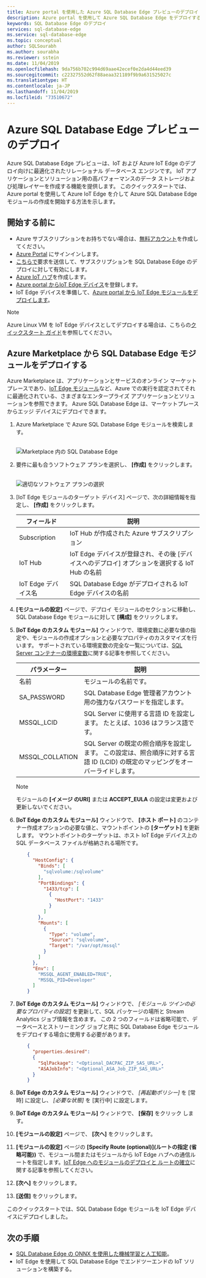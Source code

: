 ```yaml
---
title: Azure portal を使用した Azure SQL Database Edge プレビューのデプロイ | Microsoft Docs
description: Azure portal を使用して Azure SQL Database Edge をデプロイする方法について説明します
keywords: SQL Database Edge のデプロイ
services: sql-database-edge
ms.service: sql-database-edge
ms.topic: conceptual
author: SQLSourabh
ms.author: sourabha
ms.reviewer: sstein
ms.date: 11/04/2019
ms.openlocfilehash: 9da756b702c994d69aae42ecef0e2da4d44eed39
ms.sourcegitcommit: c22327552d62f88aeaa321189f9b9a631525027c
ms.translationtype: HT
ms.contentlocale: ja-JP
ms.lasthandoff: 11/04/2019
ms.locfileid: "73510672"
---
```

# <a name="deploy-azure-sql-database-edge-preview"></a>Azure SQL Database Edge プレビューのデプロイ

Azure SQL Database Edge プレビューは、IoT および Azure IoT Edge のデプロイ向けに最適化されたリレーショナル データベース エンジンです。 IoT アプリケーションとソリューション用の高パフォーマンスのデータ ストレージおよび処理レイヤーを作成する機能を提供します。 このクイックスタートでは、Azure portal を使用して Azure IoT Edge を介して Azure SQL Database Edge モジュールの作成を開始する方法を示します。

## <a name="before-you-begin"></a>開始する前に

* Azure サブスクリプションをお持ちでない場合は、[無料アカウント](https://azure.microsoft.com/free/)を作成してください。
* [Azure Portal](https://portal.azure.com/) にサインインします。
* [こちらで](https://azure.microsoft.com/services/sql-database-edge/#contact)要求を送信して、サブスクリプションを SQL Database Edge のデプロイに対して有効にします。
* [Azure IoT ハブ](../iot-hub/iot-hub-create-through-portal.md)を作成します。
* [Azure portal からIoT Edge デバイス](../iot-edge/how-to-register-device-portal.md)を登録します。
* IoT Edge デバイスを準備して、[Azure portal から IoT Edge モジュールをデプロイします](../iot-edge/how-to-deploy-modules-portal.md)。

> [!NOTE]
> Azure Linux VM を IoT Edge デバイスとしてデプロイする場合は、こちらの[クイックスタート ガイド](../iot-edge/quickstart-linux.md)を参照してください。

## <a name="deploy-sql-database-edge-module-from-azure-marketplace"></a>Azure Marketplace から SQL Database Edge モジュールをデプロイする

Azure Marketplace は、アプリケーションとサービスのオンライン マーケットプレースであり、[IoT Edge モジュール](https://azuremarketplace.microsoft.com/marketplace/apps/category/internet-of-things?page=1&subcategories=iot-edge-modules)など、Azure での実行を認定されてそれに最適化されている、さまざまなエンタープライズ アプリケーションとソリューションを参照できます。 Azure SQL Database Edge は、マーケットプレースからエッジ デバイスにデプロイできます。

1. Azure Marketplace で Azure SQL Database Edge モジュールを検索します。<br><br>

   ![Marketplace 内の SQL Database Edge](media/deploy-portal/find-offer-marketplace.png)

2. 要件に最も合うソフトウェア プランを選択し、 **[作成]** をクリックします。 <br><br>

   ![適切なソフトウェア プランの選択](media/deploy-portal/pick-correct-plan.png)

3. [IoT Edge モジュールのターゲット デバイス] ページで、次の詳細情報を指定し、 **[作成]** をクリックします。

   |**フィールド**  |**説明**  |
   |---------|---------|
   |Subscription  |  IoT Hub が作成された Azure サブスクリプション |
   |IoT Hub   |  IoT Edge デバイスが登録され、その後 [デバイスへのデプロイ] オプションを選択する IoT Hub の名前|
   |IoT Edge デバイス名  |  SQL Database Edge がデプロイされる IoT Edge デバイスの名前 |

4. **[モジュールの設定]** ページで、デプロイ モジュールのセクションに移動し、SQL Database Edge モジュールに対して **[構成]** をクリックします。 

5. **[IoT Edge のカスタム モジュール]** ウィンドウで、環境変数に必要な値の指定や、モジュールの作成オプションと必要なプロパティのカスタマイズを行います。 サポートされている環境変数の完全な一覧については、[SQL Server コンテナーの環境変数](/sql/linux/sql-server-linux-configure-environment-variables/)に関する記事を参照してください。

   |**パラメーター**  |**説明**|
   |---------|---------|
   | 名前 | モジュールの名前です。 |
   |SA_PASSWORD  | SQL Database Edge 管理者アカウント用の強力なパスワードを指定します。 |
   |MSSQL_LCID   | SQL Server に使用する言語 ID を設定します。 たとえば、1036 はフランス語です。 |
   |MSSQL_COLLATION | SQL Server の既定の照合順序を設定します。 この設定は、照合順序に対する言語 ID (LCID) の既定のマッピングをオーバーライドします。 |

   > [!NOTE]
   > モジュールの **[イメージ のURI]** または **ACCEPT_EULA** の設定は変更および更新しないでください。

6. **[IoT Edge のカスタム モジュール]** ウィンドウで、 **[ホスト ポート]** のコンテナー作成オプションの必要な値と、マウントポイントの **[ターゲット]** を更新します。 マウントポイントのターゲットは、ホスト IoT Edge デバイス上の SQL データベース ファイルが格納される場所です。

   ```json
       {
         "HostConfig": {
           "Binds": [
             "sqlvolume:/sqlvolume"
           ],
           "PortBindings": {
             "1433/tcp": [
               {
                 "HostPort": "1433"
               }
             ]
           },
           "Mounts": [
             {
               "Type": "volume",
               "Source": "sqlvolume",
               "Target": "/var/opt/mssql"
             }
           ]
         },
         "Env": [
           "MSSQL_AGENT_ENABLED=TRUE",
           "MSSQL_PID=Developer"
         ]
       }
   ```

7. **[IoT Edge のカスタム モジュール]** ウィンドウで、 *[モジュール ツインの必要なプロパティの設定]* を更新して、SQL パッケージの場所と Stream Analytics ジョブ情報を含めます。 この 2 つのフィールドは省略可能で、データベースとストリーミング ジョブと共に SQL Database Edge モジュールをデプロイする場合に使用する必要があります。

   ```json
       {
         "properties.desired":
         {
           "SqlPackage": "<Optional_DACPAC_ZIP_SAS_URL>",
           "ASAJobInfo": "<Optional_ASA_Job_ZIP_SAS_URL>"
         }
       }
   ```

8. **[IoT Edge のカスタム モジュール]** ウィンドウで、 *[再起動ポリシー]* を [常時] に設定し、 *[必要な状態]* を [実行中] に設定します。
9. **[IoT Edge のカスタム モジュール]** ウィンドウで、 **[保存]** をクリック します。
10. **[モジュールの設定]** ページで、 **[次へ]** をクリックします。
11. **[モジュールの設定]** ページの **[Specify Route (optional)]\(ルートの指定 (省略可能)\)** で、モジュール間またはモジュールから IoT Edge ハブへの通信ルートを指定します。[IoT Edge へのモジュールのデプロイと ルートの確立](../iot-edge/module-composition.md)に関する記事を参照してください。
12. **[次へ]** をクリックします。
13. **[送信]** をクリックします。

このクイックスタートでは、SQL Database Edge モジュールを IoT Edge デバイスにデプロイしました。

## <a name="next-steps"></a>次の手順

- [SQL Database Edge の ONNX を使用した機械学習と人工知能](onnx-overview.md)。
- IoT Edge を使用して SQL Database Edge でエンドツーエンドの IoT ソリューションを構築する。